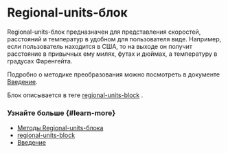 # Regional-units-блок

Regional-units-блок предназначен для представления скоростей, расстояний и температур в удобном для пользователя виде. Например, если пользователь находится в США, то на выходе он получит расстояние в привычных ему милях, футах и дюймах, а температуру в градусах Фаренгейта.

Подробно о методике преобразования можно посмотреть в документе [Введение](https://doc.yandex-team.ru/lib/libregional-units/concepts/about.html).

Блок описывается в теге [regional-units-block](../reference/regional-units.md) .

### Узнайте больше {#learn-more}
* [Методы Regional-units-блока](../appendices/block-regional-units-methods.md)
* [regional-units-block](../reference/regional-units.md)
* [Введение](https://doc.yandex-team.ru/lib/libregional-units/concepts/about.html)